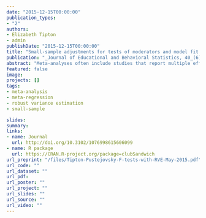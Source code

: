 ```yaml
---
date: "2015-12-15T00:00:00"
publication_types:
- "2"
authors:
- Elizabeth Tipton
- admin
publishDate: "2015-12-15T00:00:00"
title: "Small-sample adjustments for tests of moderators and model fit using robust variance estimation in meta-regression"
publication: "_Journal of Educational and Behavioral Statistics, 40_(6), 604-634"
abstract: "Meta-analyses often include studies that report multiple effect sizes based on a common pool of subjects or that report effect sizes from several samples that were treated with very similar research protocols. The inclusion of such studies introduces dependence among the effect size estimates. When the number of studies is large, robust variance estimation (RVE) provides a method for pooling dependent effects, even when information on the exact dependence structure is not available. When the number of studies is small or moderate, however, test statistics and confidence intervals based on RVE can have inflated Type I error. This article describes and investigates several small-sample adjustments to F-statistics based on RVE. Simulation results demonstrate that one such test, which approximates the test statistic using Hotelling’s T-squared distribution, is level-α and uniformly more powerful than the others. An empirical application demonstrates how results based on this test compare to the large-sample F-test."
featured: false
image: 
projects: []
tags: 
- meta-analysis
- meta-regression
- robust variance estimation
- small-sample

slides: 
summary: 
links:
- name: Journal
  url: http://doi.org/10.3102/1076998615606099
- name: R package
  url: https://CRAN.R-project.org/package=clubSandwich
url_preprint: "/files/Tipton-Pustejovsky-F-tests-with-RVE-May-2015.pdf"
url_code: ""
url_dataset: ""
url_pdf: 
url_poster: ""
url_project: ""
url_slides: ""
url_source: ""
url_video: ""
---
```

